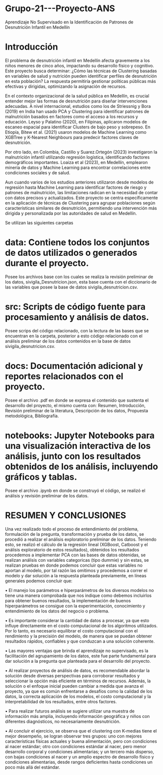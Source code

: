 # Grupo-21---Proyecto-ANS
Aprendizaje No Supervisado en la Identificación de Patrones de Desnutrición Infantil en Medellín

# Introducción
El problema de desnutrición infantil en Medellín afecta gravemente a los niños menores de cinco años, impactando su desarrollo físico y cognitivo. Este proyecto busca determinar: ¿Cómo las técnicas de Clustering basadas en variables de salud y nutrición pueden identificar perfiles de desnutrición en esta población? La respuesta permitiría gestionar políticas públicas más efectivas y dirigidas, optimizando la asignación de recursos. 

En el contexto organizacional de la salud pública en Medellín, es crucial entender mejor las formas de desnutrición para diseñar intervenciones adecuadas. A nivel internacional, estudios como los de Striessnig y Bora (2019) en India han usado PCA y Clustering para identificar patrones de malnutrición basados en factores como el acceso a los recursos y educación. Leyso y Palatino (2020), en Filipinas, aplicaron modelos de escaneo espacial para identificar Clusters de bajo peso y sobrepeso. En Etiopía, Bitew et al. (2021) usaron modelos de Machine Learning como XGBTree y K-Nearest Neighbours para predecir factores claves de desnutrición. 

Por otro lado, en Colombia, Castillo y Suarez.Ortegón (2023) investigaron la malnutrición infantil utilizando regresión logística, identificando factores demográficos importantes. Loaiza et al (2023), en Medellín, emplearon minería de datos y Machine Learning para encontrar correlaciones entre condiciones sociales y de salud. 

Aun cuando varios de los estudios anteriores utilizaron desde modelos de regresión hasta Machine Learning para identificar factores de riesgo y patrones de malnutrición, las limitaciones radican en la necesidad de contar con datos precisos y actualizados. Este proyecto se centra específicamente en la aplicación de técnicas de Clustering para agrupar poblaciones según características similares de desnutrición, permitiendo una intervención más dirigida y personalizada por las autoridades de salud en Medellín. 

Se utilizan las siguientes carpetas 

# data: Contiene todos los conjuntos de datos utilizados o generados durante el proyecto.
Posee los archivos base con los cuales se realiza la revisión preliminar de los datos, sivigila_Desnutricion.json, esta base cuenta con el diccionario de las variables que posee la base de datos sivigila_desnutricion.csv.

# src: Scripts de código fuente para procesamiento y análisis de datos.
Posee scrips del código relacionado, con la lectura de las bases que se encuentran en la carpeta, posterior a esto código relacionado con el análisis preliminar de los datos contenidos en la base de datos sivigila_desnutricion.csv.

# docs: Documentación adicional y reportes relacionados con el proyecto.
Posee el archivo .pdf en donde se expresa el contenido que sustenta el desarrollo del proyecto, el mismo cuenta con: Resumen, Introducción, Revisión preliminar de la literatura, Descripción de los datos, Propuesta metodológica, Bibliografía.

# notebooks: Jupyter Notebooks para una visualización interactiva de los análisis, junto con los resultados obtenidos de los análisis, incluyendo gráficos y tablas.
Posee el archivo .ipynb en donde se construyó el código, se realizó el análisis y revisión preliminar de los datos. 


# RESUMEN Y CONCLUSIONES

Una vez realizado todo el proceso de entendimiento del problema, formulación de la pregunta, transformación y prueba de los datos, se procedió a realizar el análisis exploratorio preliminar de los datos. Teniendo esto, se realizó el cálculo de la regresión lineal (XGBoost, Catboost y el análisis exploratorio de estos resultados), obtenidos los resultados procedemos a implementar PCA con las bases de datos obtenidas, se realizan análisis con variables categoricas (tipo dummie) y sin estas, se realizan pruebas en donde podemos concluir que estas variables no aportan al modelo, por tal razón las omitimos y procedemos a correr el modelo y dar solución a la respuesta planteada previamente, en líneas generales podemos concluir que: 


•	El manejo los parámetros e hiperparámetros de los diversos modelos no tiene una manera comprobada que nos indique como debemos incluirlos para obtener buenos resultados, la implementación de buenos hiperparámetros se consigue con la experimentación, conocimiento y entendimiento de los datos del negocio o problema.  

•	Es importante considerar la cantidad de datos a procesar, ya que esto influye directamente en el costo computacional de los algoritmos utilizados. Por lo tanto, es necesario equilibrar el costo computacional con el rendimiento y la precisión del modelo, de manera que se puedan obtener resultados rápidos, confiables y que conduzcan a una solución coherente. 

•	Las mayores ventajas que brinda el aprendizaje no supervisado, es la facilitación del agrupamiento de los datos, este fue parte fundamental para dar solución a la pregunta que planteada para el desarrollo del proyecto. 

•	Al realizar proyectos de análisis de datos, es recomendable abordar la solución desde diversas perspectivas para corroborar resultados y seleccionar la opción más eficiente en términos de recursos. Además, la solución o el enfoque inicial pueden cambiar a medida que avanza el proyecto, ya que es común enfrentarse a desafíos como la calidad de los datos, la correcta aplicación de los modelos, el costo computacional y la interpretabilidad de los resultados, entre otros factores.

•	Para realizar futuros análisis se sugiere utilizar una muestra de información más amplia, incluyendo información geográfica y niños con diferentes diagnósticos, no necesariamente desnutrición.

•	Al concluir el ejercicio, se observa que el clustering con K-medias tiene el mejor desempeño, se logran observar tres grupos: uno con mejores características físicas actuales y buena alimentación, pero con condiciones al nacer estándar; otro con condiciones estándar al nacer, pero menor desarrollo corporal y condiciones alimentarias; y un tercero más disperso, con bajas condiciones al nacer y un amplio espectro de desarrollo físico y condiciones alimentarias, desde rangos deficientes hasta condiciones un poco más allá del estándar.


